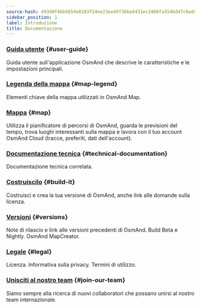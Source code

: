 ```yaml
---
source-hash: 493d0f4bb5654e0183f24ee23ee49f36be8431ec2466fa554bd47c6ad8ab3813
sidebar_position: 1
label: Introduzione
title: Documentazione
---
```



### [Guida utente](/docs/user/) {#user-guide}

Guida utente sull'applicazione OsmAnd che descrive le caratteristiche e le impostazioni principali.

### [Legenda della mappa](/docs/user/map-legend/) {#map-legend}

Elementi chiave della mappa utilizzati in OsmAnd Map.

### [Mappa](https://osmand.net/map) {#map}

Utilizza il pianificatore di percorsi di OsmAnd, guarda le previsioni del tempo, trova luoghi interessanti sulla mappa e lavora con il tuo account OsmAnd Cloud (tracce, preferiti, dati dell'account).

### [Documentazione tecnica](/docs/technical/) {#technical-documentation}

Documentazione tecnica correlata.

### [Costruiscilo](/docs/build-it/) {#build-it}

Costruisci e crea la tua versione di OsmAnd, anche link alle domande sulla licenza.

### [Versioni](/docs/versions/) {#versions}

Note di rilascio e link alle versioni precedenti di OsmAnd. Build Beta e Nightly. OsmAnd MapCreator.

### [Legale](/docs/legal/) {#legal}

Licenza. Informativa sulla privacy. Termini di utilizzo.

### [Unisciti al nostro team](/docs/hiring/) {#join-our-team}

Siamo sempre alla ricerca di nuovi collaboratori che possano unirsi al nostro team internazionale.